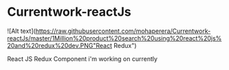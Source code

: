 # Currentwork-reactJs


![Alt text](https://raw.githubusercontent.com/mohaperera/Currentwork-reactJs/master/1Million%20product%20search%20using%20react%20js%20and%20redux%20dev.PNG"React Redux")

React JS Redux Component i'm working on currently 



 
